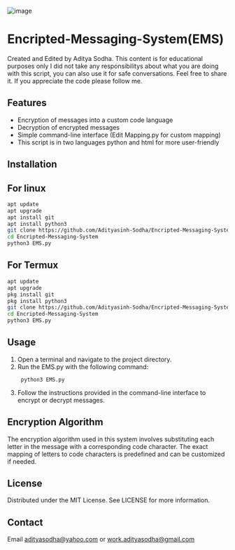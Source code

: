 ![image](https://github.com/user-attachments/assets/0460c987-68dc-4bb1-aa59-ea45ed353a88)
# Encripted-Messaging-System(EMS)
Created and Edited by Aditya Sodha.
This content is for educational purposes only I did not take any responsibilitys about what you are doing with this script,
you can also use it for safe conversations. Feel free to share it.
If you appreciate the code please follow me.
## Features
* Encryption of messages into a custom code language
* Decryption of encrypted messages
* Simple command-line interface
  (Edit Mapping.py for custom mapping) 
* This script is in two languages python and html for more user-friendly 
  
## Installation
## For linux
```bash
apt update
apt upgrade
apt install git
apt install python3
git clone https://github.com/Adityasinh-Sodha/Encripted-Messaging-System
cd Encripted-Messaging-System
python3 EMS.py
```
## For Termux
```bash
apt update
apt upgrade
pkg install git
pkg install python3
git clone https://github.com/Adityasinh-Sodha/Encripted-Messaging-System
cd Encripted-Messaging-System
python3 EMS.py
```
## Usage
1. Open a terminal and navigate to the project directory.
2. Run the EMS.py with the following command:
   ```shell
    python3 EMS.py
   ```
3. Follow the instructions provided in the command-line interface to encrypt or decrypt messages.
## Encryption Algorithm
The encryption algorithm used in this system involves substituting each letter in the message with a corresponding code character. The exact mapping of letters to code characters is predefined and can be customized if needed.
## License
Distributed under the MIT License. See LICENSE for more information.
## Contact
Email adityasodha@yahoo.com or work.adityasodha@gmail.com
